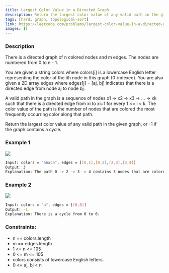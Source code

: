 ```yaml
---
title: Largest Color Value in a Directed Graph
description: Return the largest color value of any valid path in the given graph, or -1 if the graph contains a cycle.
tags: [hard, graph, topological-sort]
link: https://leetcode.com/problems/largest-color-value-in-a-directed-graph
images: []
---
```


### Description

There is a directed graph of n colored nodes and m edges. The nodes are numbered from 0 to n - 1.

You are given a string colors where colors[i] is a lowercase English letter representing the color of the ith node in this graph (0-indexed). You are also given a 2D array edges where edges[j] = [aj, bj] indicates that there is a directed edge from node aj to node bj.

A valid path in the graph is a sequence of nodes x1 -> x2 -> x3 -> ... -> xk such that there is a directed edge from xi to xi+1 for every 1 <= i < k. The color value of the path is the number of nodes that are colored the most frequently occurring color along that path.

Return the largest color value of any valid path in the given graph, or -1 if the graph contains a cycle.



### Example 1

![](https://assets.leetcode.com/uploads/2021/04/21/leet1.png)

```bash
Input: colors = "abaca", edges = [[0,1],[0,2],[2,3],[3,4]]
Output: 3
Explanation: The path 0 -> 2 -> 3 -> 4 contains 3 nodes that are colored "a" (red in the above image).
```

### Example 2

![](https://assets.leetcode.com/uploads/2021/04/21/leet2.png)

```bash
Input: colors = "a", edges = [[0,0]]
Output: -1
Explanation: There is a cycle from 0 to 0.
```

### Constraints:

- n == colors.length
- m == edges.length
- 1 <= n <= 105
- 0 <= m <= 105
- colors consists of lowercase English letters.
- 0 <= aj, bj < n
